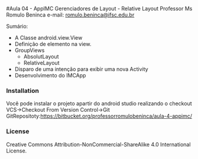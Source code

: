 #Aula 04 -  AppIMC Gerenciadores de Layout  - Relative Layout
Professor Ms Romulo Beninca
e-mail: romulo.beninca@ifsc.edu.br



Sumário:
  - A Classe android.view.View
  - Definição de elemento na view.
  - GroupViews
    - AbsolutLayout
    - RelativeLayout
- Disparo de uma intenção para exibir uma nova Activity
- Desenvolvimento do IMCApp


### Installation
Você pode instalar o projeto apartir do android studio realizando o checkout
    VCS->Checkout From Version Control->Git
   GitRepositoty:https://bitbucket.org/professorromulobeninca/aula-4-appimc/
### License
 Creative Commons Attribution-NonCommercial-ShareAlike 4.0 International License.

